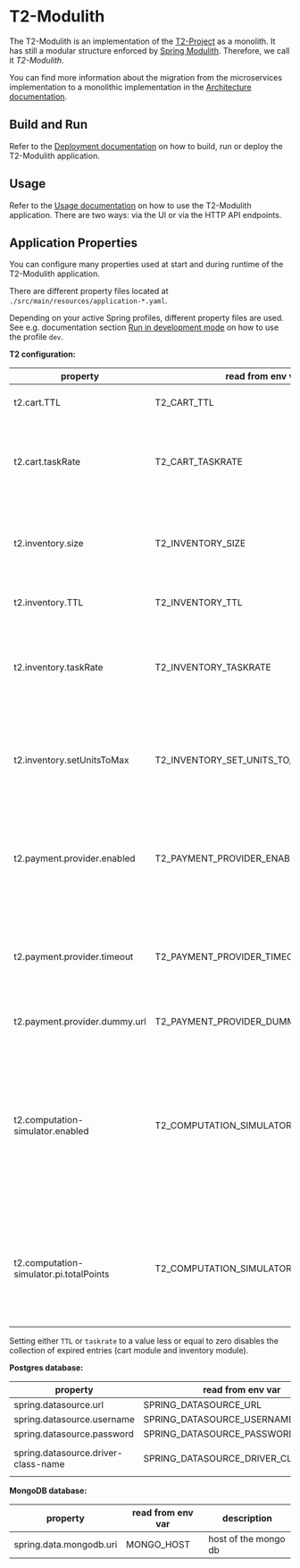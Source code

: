 # T2-Modulith

The T2-Modulith is an implementation of the [T2-Project](https://t2-documentation.readthedocs.io/) as a monolith.
It has still a modular structure enforced by [Spring Modulith](https://spring.io/projects/spring-modulith). Therefore, we call it *T2-Modulith*.

You can find more information about the migration from the microservices implementation to a monolithic implementation in the [Architecture documentation](https://t2-documentation.readthedocs.io/en/latest/modulith/arch.html).

## Build and Run

Refer to the [Deployment documentation](https://t2-documentation.readthedocs.io/en/latest/modulith/deploy.html) on how to build, run or deploy the T2-Modulith application.

## Usage

Refer to the [Usage documentation](https://t2-documentation.readthedocs.io/en/latest/modulith/use.html) on how to use the T2-Modulith application. There are two ways: via the UI or via the HTTP API endpoints.

## Application Properties

You can configure many properties used at start and during runtime of the T2-Modulith application.

There are different property files located at `./src/main/resources/application-*.yaml`.

Depending on your active Spring profiles, different property files are used. See e.g. documentation section [Run in development mode](https://t2-documentation.readthedocs.io/en/latest/modulith/deploy.html#run-in-development-mode) on how to use the profile `dev`.

**T2 configuration:**

| property                                | read from env var                        | description                                                                                                                                                   |
|-----------------------------------------|------------------------------------------|---------------------------------------------------------------------------------------------------------------------------------------------------------------|
| t2.cart.TTL                             | T2_CART_TTL                              | time to live of items in cart (in seconds)                                                                                                                    |
| t2.cart.taskRate                        | T2_CART_TASKRATE                         | rate at which the cart checks for items that exceeded their TTL (in milliseconds)                                                                             |
| t2.inventory.size                       | T2_INVENTORY_SIZE                        | number of items to be generated into the inventory repository on start up                                                                                     |
| t2.inventory.TTL                        | T2_INVENTORY_TTL                         | time to live of reservations (in seconds)                                                                                                                     |
| t2.inventory.taskRate                   | T2_INVENTORY_TASKRATE                    | rate at which the inventory checks for reservations that exceeded their TTL (in milliseconds).                                                                |
| t2.inventory.setUnitsToMax              | T2_INVENTORY_SET_UNITS_TO_MAX            | boolean value. if true all units will be set to max integer. helpful for load testing scenarios                                                               |
| t2.payment.provider.enabled             | T2_PAYMENT_PROVIDER_ENABLED              | boolean value, defaults to true. if false, no connection to payment provider is made.                                                                         |
| t2.payment.provider.timeout             | T2_PAYMENT_PROVIDER_TIMEOUT              | timeout in seconds. the payment service waits this long for an reply from the payment provider.                                                               |
| t2.payment.provider.dummy.url           | T2_PAYMENT_PROVIDER_DUMMY_URL            | url of the payment provider.                                                                                                                                  |
| t2.computation-simulator.enabled        | T2_COMPUTATION_SIMULATOR_ENABLED         | boolean value, defaults to false. if true, the service computation-simulator gets called when an order is confirmed to simulate a compute intensive scenario. |
| t2.computation-simulator.pi.totalPoints | T2_COMPUTATION_SIMULATOR_PI_TOTAL_POINTS | total points that should be calculated of PI. 100000000 requires around 5 sec, 1000000000 around ~1 min                                                       |

Setting either `TTL` or `taskrate` to a value less or equal to zero disables the collection of expired entries (cart module and inventory module).

**Postgres database:**

| property                            | read from env var                   | description                                      |
|-------------------------------------|-------------------------------------|--------------------------------------------------|
| spring.datasource.url               | SPRING_DATASOURCE_URL               |                                                  |
| spring.datasource.username          | SPRING_DATASOURCE_USERNAME          |                                                  |
| spring.datasource.password          | SPRING_DATASOURCE_PASSWORD          |                                                  |
| spring.datasource.driver-class-name | SPRING_DATASOURCE_DRIVER_CLASS_NAME | Should be usually set to `org.postgresql.Driver` |

**MongoDB database:**

| property                | read from env var | description          |
|-------------------------|-------------------|----------------------|
| spring.data.mongodb.uri | MONGO_HOST        | host of the mongo db |
